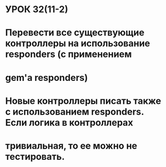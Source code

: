 

# УРОК 32(11-2)
# Перевести все существующие контроллеры на использование responders (с применением
# gem'а responders)
# Новые контроллеры писать также с использованием responders. Если логика в контроллерах
# тривиальная, то ее можно не тестировать.
